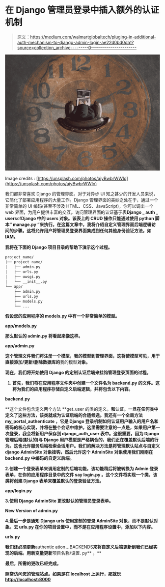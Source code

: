 # 在 Django 管理员登录中插入额外的认证机制

> 原文：<https://medium.com/walmartglobaltech/pluging-in-additional-auth-mechanism-to-django-admin-login-ae22d0bd0da1?source=collection_archive---------0----------------------->

![](img/b0d049bf432fed44da9173aaf9349212.png)

Image credits : [https://unsplash.com/photos/aiyBwbrWWlo](https://unsplash.com/photos/aiyBwbrWWlo)

我们都非常喜欢 Django 的管理界面。对于对异步 UI 知之甚少的开发人员来说，它简化了部署应用程序的大量工作。Django 管理界面的美妙之处在于，通过一个非常简单的 UI 编码(甚至不涉及 HTML、CSS、JavaScript)，你可以调出一个 web 界面，为用户提供丰富的交互。访问管理界面的认证基于表**Django _ auth _ users**of**Django 中的 users 对象。该表上的 CRUD 操作只能通过使用 **python** 脚本“ **manage.py** ”来执行。在这篇文章中，我将介绍自定义管理界面后端逻辑访问的步骤。这将允许用户将管理员登录界面集成到任何其他身份验证方法，如 IAM。**

**我将在下面的 Django 项目目录的帮助下演示这个过程。**

```
project_name/
├── project_name/
│   ├── admin.py
│   ├── urls.py
│   ├── uwsgi.py
│   └── __init__.py
└── app/
    ├── admin.py
    ├── urls.py
    ├── models.py
    └── ...
```

**假设您的应用程序的 **models.py** 中有一个非常简单的模型。**

****app/models.py****

**那么默认的 **admin.py** 将看起来像这样。**

****app/admin.py****

**这个管理文件我们将注册一个模型，**我的模型**到管理界面，这将使模型可见，用于直接添加/更新/删除数据库的**我的模型**对象。**

**现在，我们将开始使用 Django 的定制认证后端来挂钩管理登录页面的过程。**

1.  **首先，我们将在应用程序文件夹中创建一个文件名为 **backend.py** 的文件。这将为我们的应用程序存储自定义后端逻辑，并将包含以下内容。**

****backend.py****

**这个文件包含定义两个方法 **get_user 的类的定义。**和**认证。**一旦在任何类中定义了这些方法，该类就成为认证后端的合适候选。我还有一个全局方法 **my_portal_authenticate** ，它是 Django 登录机制如何认证用户输入的用户名和密码的核心实现，并将在整个会话中维护。这里需要注意的一点是，如果用户第一次登录，我会将新用户保存到 **django_auth_user** 表中。这很重要，因为 Django 管理后端(默认的)与 Django **用户**模型是严格耦合的，我们正在覆盖默认后端的行为。这也允许服务后端检索会话用户。我们的解决方法是将管理默认站点与自定义 django **AdminSite** 对象挂钩，然后允许这个 **AdminSite** 对象使用我们刚刚在 **backend.py** 中编码的自定义后端。**

**2.创建一个登录表单来调用定制的后端功能，该功能稍后将被转换为 Admin 登录表单，在你的应用程序目录中的文件 say **login.py** 。这个文件将实现一个类，该类将创建 Django 表单来覆盖默认的登录验证方法。**

****app/login.py****

**3.使用 Django **AdminSite** 更改默认的管理员登录表单。**

****New Version of admin.py****

**4.最后一步是通知 Django urls 使用定制的登录 AdminSite 对象，而不是默认对象。去 **urls.py** 在你的项目设置中，而不是在应用程序设置中，添加以下内容。**

****urls.py****

**我们还必须更新**authentic ation _ BACKENDS**来将自定义后端更新到我们已经实现的后端。用新变量更新**项目名称/设置. py** 。**

**最后，所需的更改已经完成。**

**照常访问您的管理站点。如果是在 localhost 上运行，那就玩[**http://localhost:8000**](http://localhost:8000.)**